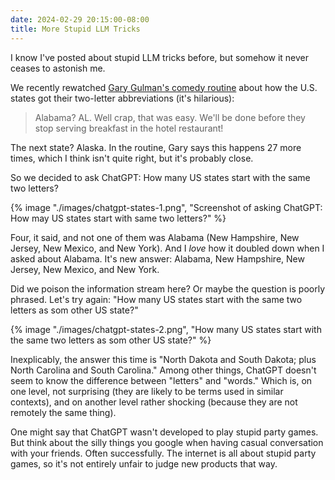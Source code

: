 ```yaml
---
date: 2024-02-29 20:15:00-08:00
title: More Stupid LLM Tricks
---
```


I know I've posted about stupid LLM tricks before, but somehow it never ceases to astonish me.

We recently rewatched [Gary Gulman's comedy routine](https://www.youtube.com/watch?v=dLECCmKnrys) about how the U.S. states got their two-letter abbreviations (it's hilarious):

> Alabama? AL. Well crap, that was easy. We'll be done before they stop serving breakfast in the hotel restaurant!

The next state? Alaska. In the routine, Gary says this happens 27 more times, which I think isn't quite right, but it's probably close. 

So we decided to ask ChatGPT: How many US states start with the same two letters?

{% image "./images/chatgpt-states-1.png", "Screenshot of asking ChatGPT: How may US states start with same two letters?" %}

Four, it said, and not one of them was Alabama (New Hampshire, New Jersey, New Mexico, and New York). And I *love* how it doubled down when I asked about Alabama. It's new answer: Alabama, New Hampshire, New Jersey, New Mexico, and New York.

Did we poison the information stream here? Or maybe the question is poorly phrased. Let's try again: "How many US states start with the same two letters as som other US state?"

{% image "./images/chatgpt-states-2.png", "How many US states start with the same two letters as som other US state?" %}

Inexplicably, the answer this time is "North Dakota and South Dakota; plus North Carolina and South Carolina." Among other things, ChatGPT doesn't seem to know the difference between "letters" and "words." Which is, on one level, not surprising (they are likely to be terms used in similar contexts), and on another level rather shocking (because they are not remotely the same thing).

One might say that ChatGPT wasn't developed to play stupid party games. But think about the silly things you google when having casual conversation with your friends. Often successfully. The internet is all about stupid party games, so it's not entirely unfair to judge new products that way.